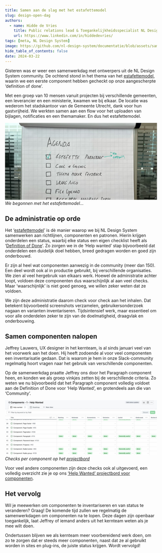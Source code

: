```yaml
---
title: Samen aan de slag met het esta­fette­­mo­del
slug: design-open-dag
authors:
  - name: Hidde de Vries
    title: Public relations lead & Toegankelijkheidsspecialist NL Design System
    url: https://www.linkedin.com/in/hiddedevries/
tags: [meta, NL Design System]
image: https://github.com/nl-design-system/documentatie/blob/assets/samen-aan-de-slag.png?raw=true
hide_table_of_contents: false
date: 2024-03-22
---
```


Gisteren was er weer een samenwerkdag met ontwerpers uit de NL Design System community. De ochtend stond in het thema van het [estafettemodel](/handboek/estafettemodel), waarin we een eerste component hebben gecheckt op onze aangescherpte ‘definition of done’.

Met een groep van 10 mensen vanuit projecten bij verschillende gemeenten, een leverancier en een ministerie, kwamen we bij elkaar. De locatie was wederom het stadskantoor van de Gemeente Utrecht, dank voor hun gastvrijheid. We werkten samen aan een flow voor het uploaden van bijlagen, notificaties en een themamaker. En dus het estafettemodel.

<img src="https://github.com/nl-design-system/documentatie/blob/assets/samenwerkdag-agenda.jpg?raw=true" alt="whiteboard met daarop de agenda, het eerste item, estafette paragrafa is afgevinkt, met toevoeging HW community, eronder staan nog meer items, namelijk cool uncool, thema maker feedback, vraag Nico, file upload" /> _We begonnen met het estafettemodel…_

## De administratie op orde

Het ‘[estafettemodel](/handboek/estafettemodel)’ is dè manier waarop we bij NL Design System samenwerken aan richtlijnen, componenten en patronen. Hierin krijgen onderdelen een status, waarbij elke status een eigen checklist heeft als ‘[Definition of Done](/componenten/definition-of-done)’. Zo zorgen we in de ‘Help wanted’ stap bijvoorbeeld dat onderdelen een duidelijk doel hebben, breed gedragen worden en goed zijn onderbouwd.

Er zijn al heel wat componenten aanwezig in de community (meer dan 150). Een deel wordt ook al in productie gebruikt, bij verschillende organisaties. We zien al veel hergebruik van elkaars werk. Hoewel de administratie achter loopt, voldoen deze componenten dus waarschijnlijk al aan veel checks. Maar ‘waarschijnlijk’ is niet goed genoeg, we willen zeker weten dat ze voldoen.

We zijn deze administratie daarom check voor check aan het inhalen. Dat betekent bijvoorbeeld screenshots verzamelen, gebruikersonderzoek nagaan en varianten inventariseren. Tijdsintensief werk, maar essentieel om voor alle onderdelen zeker te zijn van de doelmatigheid, draagvlak en onderbouwing.

## Samen componenten nalopen

Jeffrey Lauwers, UX designer in het kernteam, is al sinds januari veel van het voorwerk aan het doen. Hij heeft zodoende al voor veel componenten een inventarisatie gedaan. Dat is waarom je hem in onze Slack-community regelmatig hoort vragen naar het gebruik van verschillende componenten.

Op de samenwerkdag praatte Jeffrey ons door het Paragraph component heen, en konden we als groep vinkjes zetten bij de verschillende criteria. Zo weten we nu bijvoorbeeld dat het Paragraph component volledig voldoet aan de Definition of Done voor ‘Help Wanted’, en grotendeels aan die van ‘Community’.

<img src="https://github.com/nl-design-system/documentatie/blob/assets/components-bord-1.jpg?raw=true" alt="een GitHub projectbord genaamd Components - 1 - Help Wanted met daarop componenten in rijen per component en kolommen per status, waarbij 3 van de acht rijen vooral  groene statussen staan" /> _Checks per component op het [projectbord](https://github.com/orgs/nl-design-system/projects/27/views/1)_

Voor veel andere componenten zijn deze checks ook al uitgevoerd, een volledig overzicht zie je op ons [‘Help Wanted’ projectbord voor componenten](https://github.com/orgs/nl-design-system/projects/27/views/1).

## Het vervolg

Wil je meewerken om componenten te inventariseren en van status te veranderen? Graag! De komende tijd zullen we regelmatig de samenwerkdagen om componenten na te lopen. Deze dagen zijn openbaar toegankelijk, laat Jeffrey of iemand anders uit het kernteam weten als je mee wilt doen.

Ondertussen blijven we als kernteam meer voorbereidend werk doen, om zo te zorgen dat er steeds meer componenten, naast dat ze al gebruikt worden in sites en plug-ins, de juiste status krijgen. Wordt vervolgd!
